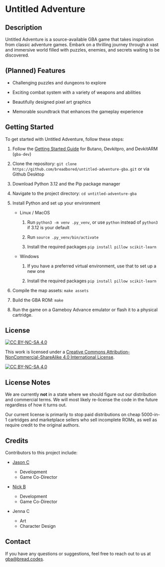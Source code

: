 
# Untitled Adventure


## Description

Untitled Adventure is a source-available GBA game that takes inspiration from classic adventure games. Embark on a thrilling journey through a vast and immersive world filled with puzzles, enemies, and secrets waiting to be discovered.


## (Planned) Features

- Challenging puzzles and dungeons to explore

- Exciting combat system with a variety of weapons and abilities

- Beautifully designed pixel art graphics

- Memorable soundtrack that enhances the gameplay experience


## Getting Started

To get started with Untitled Adventure, follow these steps:

1. Follow the [Getting Started Guide](https://gvaliente.github.io/butano/getting_started.html) for Butano, Devkitpro, and DevkitARM (`gba-dev`)

2. Clone the repository: `git clone https://github.com/breadbored/untitled-adventure-gba.git` or via Github Desktop

3. Download Python 3.12 and the Pip package manager

4. Navigate to the project directory: `cd untitled-adventure-gba`

5. Install Python and set up your environment

    - Linux / MacOS

        1. Run `python3 -m venv .py_venv`, or use `python` instead of `python3` if 3.12 is your default

        2. Run `source .py_venv/bin/activate`

        3. Install the required packages `pip install pillow scikit-learn`

    - Windows

        1. If you have a preferred virtual environment, use that to set up a new one

        2. Install the required packages `pip install pillow scikit-learn`

6. Compile the map assets: `make assets`

7. Build the GBA ROM: `make`

8. Run the game on a Gameboy Advance emulator or flash it to a physical cartridge.

## License

[![CC BY-NC-SA 4.0][cc-by-nc-sa-shield]][cc-by-nc-sa]

This work is licensed under a
[Creative Commons Attribution-NonCommercial-ShareAlike 4.0 International License][cc-by-nc-sa].

[![CC BY-NC-SA 4.0][cc-by-nc-sa-image]][cc-by-nc-sa]

[cc-by-nc-sa]: http://creativecommons.org/licenses/by-nc-sa/4.0/
[cc-by-nc-sa-image]: https://licensebuttons.net/l/by-nc-sa/4.0/88x31.png
[cc-by-nc-sa-shield]: https://img.shields.io/badge/License-CC%20BY--NC--SA%204.0-lightgrey.svg

## License Notes

We are currently **not** in a state where we should figure out our distribution and commercial terms. We will most likely re-license the code in the future regardless of how it turns out.

Our current license is primarily to stop paid distributions on cheap 5000-in-1 cartridges and marketplace sellers who sell incomplete ROMs, as well as require credit to the original authors.

## Credits

Contributors to this project include:


- [Jason C](https://github.com/breadbored)
	- Development
	- Game Co-Director

- [Nick B](https://github.com/NickBaxter)
	- Development
	- Game Co-Director

- Jenna C
	- Art
	- Character Design


## Contact

If you have any questions or suggestions, feel free to reach out to us at [gba@bread.codes](mailto:gba@bread.codes).
